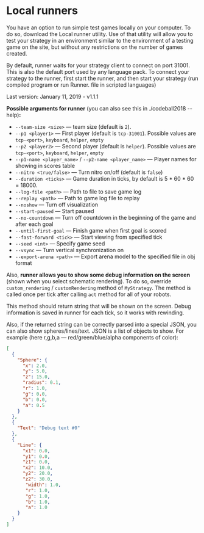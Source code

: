 # Local runners

You have an option to run simple test games locally on your computer. To do so, download the Local runner utility. Use of that utility will allow you to test your strategy in an environment similar to the environment of a testing game on the site, but without any restrictions on the number of games created.

By default, runner waits for your strategy client to connect on port 31001. This is also the default port used by any language pack. To connect your strategy to the runner, first start the runner, and then start your strategy (run compiled program or run Runner.<ext> file in scripted languages)

Last version: January 11, 2019 - v1.1.1

**Possible arguments for runner** (you can also see this in ./codeball2018 --help)**:**

*    ```--team-size <size>``` — team size (default is ```2```).
*    ```--p1 <player1>``` — First player (default is ```tcp-31001```). Possible values are ```tcp-<port>```, ```keyboard```, ```helper```, ```empty```
*    ```--p2 <player2>``` — Second player (default is ```helper```). Possible values are ```tcp-<port>```, ```keyboard```, ```helper```, ```empty```
*    ```--p1-name <player_name>``` / ```--p2-name <player_name>``` — Player names for showing in scores table
*    ```--nitro <true/false>``` — Turn nitro on/off (default is ```false```)
*    ```--duration <ticks>``` — Game duration in ticks, by default is 5 * 60 * 60 = 18000.
*    ```--log-file <path>``` — Path to file to save game log
*    ```--replay <path>``` — Path to game log file to replay
*    ```--noshow``` — Turn off visualization
*    ```--start-paused``` — Start paused
*    ```--no-countdown``` — Turn off countdown in the beginning of the game and after each goal
*    ```--until-first-goal``` — Finish game when first goal is scored
*    ```--fast-forward <tick>``` — Start viewing from specified tick
*    ```--seed <int>``` — Specify game seed
*    ```--vsync``` — Turn vertical synchronization on
*    ```--export-arena <path>``` — Export arena model to the specified file in obj format

Also, **runner allows you to show some debug information on the screen** (shown when you select schematic rendering). To do so, override ```custom_rendering``` / ```customRendering``` method of ```MyStrategy```. The method is called once per tick after calling ```act``` method for all of your robots.

This method should return string that will be shown on the screen. Debug information is saved in runner for each tick, so it works with rewinding.

Also, if the returned string can be correctly parsed into a special JSON, you can also show spheres/lines/text. JSON is a list of objects to show. For example (here r,g,b,a — red/green/blue/alpha components of color):

```json
[
  {
    "Sphere": {
      "x": 2.0,
      "y": 5.0,
      "z": 15.0,
      "radius": 0.1,
      "r": 1.0,
      "g": 0.0,
      "b": 0.0,
      "a": 0.5
    }
  },
  {
    "Text": "Debug text #0"
  },
  {
    "Line": {
      "x1": 0.0,
      "y1": 0.0,
      "z1": 0.0,
      "x2": 10.0,
      "y2": 20.0,
      "z2": 30.0,
       "width": 1.0,
       "r": 1.0,
       "g": 1.0,
       "b": 1.0,
       "a": 1.0
    }
  }
]
```
